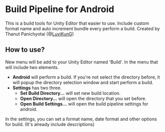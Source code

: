 # Build Pipeline for Android

This is a build tools for Unity Editor that easier to use. Include custom format name and auto increment bundle every perform a build.
Created by Thanut Panichyotai (@[LuviKunG]((https://github.com/LuviKunG)))

## How to use?

New menu will be add to your Unity Editor named 'Build'. In the menu that will include two elements.

- **Android** will perform a build. If you're not select the directory before, it will popup the directory selection window and start perform a build.
- **Settings** has two three.
    - **Set Build Directory...** will set new build location.
    - **Open Directory...** will open the directory that you set before.
    - **Open Build Settings...** will open the build pipeline settings for android.

In the settings, you can set a format name, date format and other options for build. (It's already include descriptions)